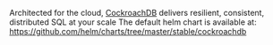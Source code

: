 Architected for the cloud, [CockroachDB](https://www.cockroachlabs.com/) delivers resilient, consistent, distributed SQL at your scale
The default helm chart is available at: https://github.com/helm/charts/tree/master/stable/cockroachdb
